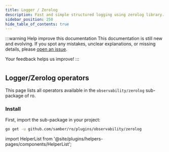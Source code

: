 ```yaml
---
title: Logger / Zerolog
description: Fast and simple structured logging using zerolog library.
sidebar_position: 250
hide_table_of_contents: true
---
```


:::warning Help improve this documentation
This documentation is still new and evolving. If you spot any mistakes, unclear explanations, or missing details, please [open an issue](https://github.com/samber/ro/issues).

Your feedback helps us improve!
:::

#
## Logger/Zerolog operators

This page lists all operators available in the `observability/zerolog` sub-package of ro.

### Install

First, import the sub-package in your project:

```bash
go get -u github.com/samber/ro/plugins/observability/zerolog
```

import HelperList from '@site/plugins/helpers-pages/components/HelperList';

<HelperList 
  type="plugin"
  category="logger-zerolog"
/>
